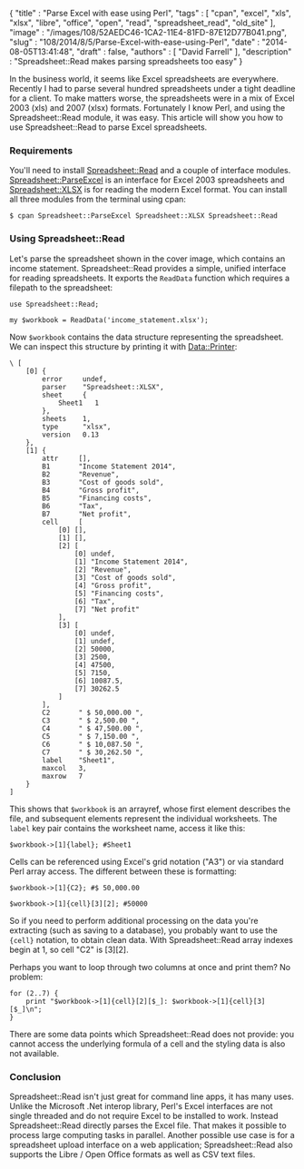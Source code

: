 {
   "title" : "Parse Excel with ease using Perl",
   "tags" : [
      "cpan",
      "excel",
      "xls",
      "xlsx",
      "libre",
      "office",
      "open",
      "read",
      "spreadsheet_read",
      "old_site"
   ],
   "image" : "/images/108/52AEDC46-1CA2-11E4-81FD-87E12D77B041.png",
   "slug" : "108/2014/8/5/Parse-Excel-with-ease-using-Perl",
   "date" : "2014-08-05T13:41:48",
   "draft" : false,
   "authors" : [
      "David Farrell"
   ],
   "description" : "Spreadsheet::Read makes parsing spreadsheets too easy"
}

In the business world, it seems like Excel spreadsheets are everywhere. Recently I had to parse several hundred spreadsheets under a tight deadline for a client. To make matters worse, the spreadsheets were in a mix of Excel 2003 (xls) and 2007 (xlsx) formats. Fortunately I know Perl, and using the Spreadsheet::Read module, it was easy. This article will show you how to use Spreadsheet::Read to parse Excel spreadsheets.

### Requirements

You'll need to install [Spreadsheet::Read](https://metacpan.org/pod/Spreadsheet::Read) and a couple of interface modules. [Spreadsheet::ParseExcel](https://metacpan.org/pod/Spreadsheet::ParseExcel) is an interface for Excel 2003 spreadsheets and [Spreadsheet::XLSX](https://metacpan.org/pod/Spreadsheet::XLSX) is for reading the modern Excel format. You can install all three modules from the terminal using cpan:

``` prettyprint
$ cpan Spreadsheet::ParseExcel Spreadsheet::XLSX Spreadsheet::Read
```

### Using Spreadsheet::Read

Let's parse the spreadsheet shown in the cover image, which contains an income statement. Spreadsheet::Read provides a simple, unified interface for reading spreadsheets. It exports the `ReadData` function which requires a filepath to the spreadsheet:

``` prettyprint
use Spreadsheet::Read;

my $workbook = ReadData('income_statement.xlsx');
```

Now `$workbook` contains the data structure representing the spreadsheet. We can inspect this structure by printing it with [Data::Printer](https://metacpan.org/pod/Data::Printer):

``` prettyprint
\ [
    [0] {
        error     undef,
        parser    "Spreadsheet::XLSX",
        sheet     {
            Sheet1   1
        },
        sheets    1,
        type      "xlsx",
        version   0.13
    },
    [1] {
        attr     [],
        B1       "Income Statement 2014",
        B2       "Revenue",
        B3       "Cost of goods sold",
        B4       "Gross profit",
        B5       "Financing costs",
        B6       "Tax",
        B7       "Net profit",
        cell     [
            [0] [],
            [1] [],
            [2] [
                [0] undef,
                [1] "Income Statement 2014",
                [2] "Revenue",
                [3] "Cost of goods sold",
                [4] "Gross profit",
                [5] "Financing costs",
                [6] "Tax",
                [7] "Net profit"
            ],
            [3] [
                [0] undef,
                [1] undef,
                [2] 50000,
                [3] 2500,
                [4] 47500,
                [5] 7150,
                [6] 10087.5,
                [7] 30262.5
            ]
        ],
        C2       " $ 50,000.00 ",
        C3       " $ 2,500.00 ",
        C4       " $ 47,500.00 ",
        C5       " $ 7,150.00 ",
        C6       " $ 10,087.50 ",
        C7       " $ 30,262.50 ",
        label    "Sheet1",
        maxcol   3,
        maxrow   7
    }
]
```

This shows that `$workbook` is an arrayref, whose first element describes the file, and subsequent elements represent the individual worksheets. The `label` key pair contains the worksheet name, access it like this:

``` prettyprint
$workbook->[1]{label}; #Sheet1
```

Cells can be referenced using Excel's grid notation ("A3") or via standard Perl array access. The different between these is formatting:

``` prettyprint
$workbook->[1]{C2}; #$ 50,000.00

$workbook->[1]{cell}[3][2]; #50000
```

So if you need to perform additional processing on the data you're extracting (such as saving to a database), you probably want to use the `{cell}` notation, to obtain clean data. With Spreadsheet::Read array indexes begin at 1, so cell "C2" is [3][2].

Perhaps you want to loop through two columns at once and print them? No problem:

``` prettyprint
for (2..7) {
    print "$workbook->[1]{cell}[2][$_]: $workbook->[1]{cell}[3][$_]\n"; 
}
```

There are some data points which Spreadsheet::Read does not provide: you cannot access the underlying formula of a cell and the styling data is also not available.

### Conclusion

Spreadsheet::Read isn't just great for command line apps, it has many uses. Unlike the Microsoft .Net interop library, Perl's Excel interfaces are not single threaded and do not require Excel to be installed to work. Instead Spreadsheet::Read directly parses the Excel file. That makes it possible to process large computing tasks in parallel. Another possible use case is for a spreadsheet upload interface on a web application; Spreadsheet::Read also supports the Libre / Open Office formats as well as CSV text files.

